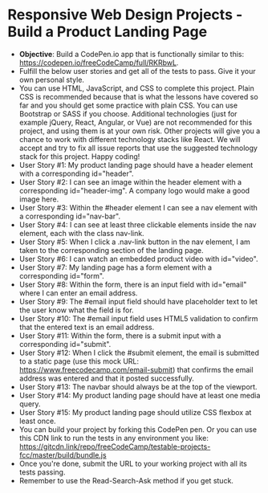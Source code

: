 # Responsive Web Design Projects - Build a Product Landing Page

* **Objective**: Build a CodePen.io app that is functionally similar to this: https://codepen.io/freeCodeCamp/full/RKRbwL.
* Fulfill the below user stories and get all of the tests to pass. Give it your own personal style.
* You can use HTML, JavaScript, and CSS to complete this project. Plain CSS is recommended because that is what the lessons have covered so far and you should get some practice with plain CSS. You can use Bootstrap or SASS if you choose. Additional technologies (just for example jQuery, React, Angular, or Vue) are not recommended for this project, and using them is at your own risk. Other projects will give you a chance to work with different technology stacks like React. We will accept and try to fix all issue reports that use the suggested technology stack for this project. Happy coding!
* User Story #1: My product landing page should have a header element with a corresponding id="header".
* User Story #2: I can see an image within the header element with a corresponding id="header-img". A company logo would make a good image here.
* User Story #3: Within the #header element I can see a nav element with a corresponding id="nav-bar".
* User Story #4: I can see at least three clickable elements inside the nav element, each with the class nav-link.
* User Story #5: When I click a .nav-link button in the nav element, I am taken to the corresponding section of the landing page.
* User Story #6: I can watch an embedded product video with id="video".
* User Story #7: My landing page has a form element with a corresponding id="form".
* User Story #8: Within the form, there is an input field with id="email" where I can enter an email address.
* User Story #9: The #email input field should have placeholder text to let the user know what the field is for.
* User Story #10: The #email input field uses HTML5 validation to confirm that the entered text is an email address.
* User Story #11: Within the form, there is a submit input with a corresponding id="submit".
* User Story #12: When I click the #submit element, the email is submitted to a static page (use this mock URL: https://www.freecodecamp.com/email-submit) that confirms the email address was entered and that it posted successfully.
* User Story #13: The navbar should always be at the top of the viewport.
* User Story #14: My product landing page should have at least one media query.
* User Story #15: My product landing page should utilize CSS flexbox at least once.
* You can build your project by forking this CodePen pen. Or you can use this CDN link to run the tests in any environment you like: https://gitcdn.link/repo/freeCodeCamp/testable-projects-fcc/master/build/bundle.js
* Once you're done, submit the URL to your working project with all its tests passing.
* Remember to use the Read-Search-Ask method if you get stuck.